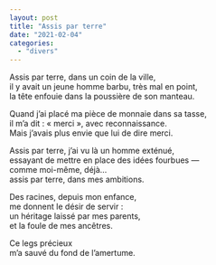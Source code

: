 ```yaml
---
layout: post
title: "Assis par terre"
date: "2021-02-04"
categories:
  - "divers"
---
```


Assis par terre, dans un coin de la ville,  
il y avait un jeune homme barbu, très mal en point,  
la tête enfouie dans la poussière de son manteau.  

Quand j’ai placé ma pièce de monnaie dans sa tasse,  
il m’a dit : « merci », avec reconnaissance.  
Mais j’avais plus envie que lui de dire merci.  

Assis par terre, j’ai vu là un homme exténué,  
essayant de mettre en place des idées fourbues —  
comme moi-même, déjà…  
assis par terre, dans mes ambitions.  

Des racines, depuis mon enfance,  
me donnent le désir de servir :  
un héritage laissé par mes parents,  
et la foule de mes ancêtres.  

Ce legs précieux  
m’a sauvé du fond de l’amertume.  
